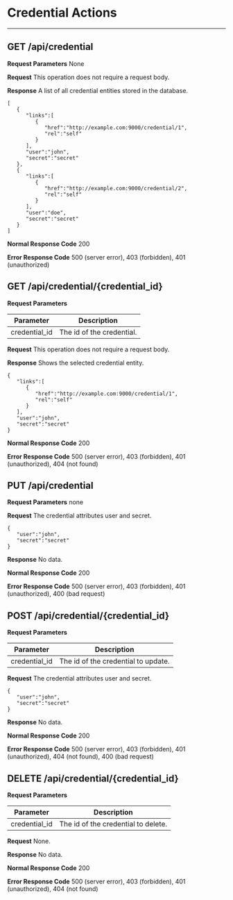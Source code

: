 # Credential Actions
***

## GET /api/credential

**Request Parameters** None

**Request** This operation does not require a request body.

**Response** A list of all credential entities stored in the database.

```
[  
   {  
      "links":[  
         {  
            "href":"http://example.com:9000/credential/1",
            "rel":"self"
         }
      ],
      "user":"john",
      "secret":"secret"
   },
   {  
      "links":[  
         {  
            "href":"http://example.com:9000/credential/2",
            "rel":"self"
         }
      ],
      "user":"doe",
      "secret":"secret"
   }
]
```

**Normal Response Code** 200

**Error Response Code** 500 (server error), 403 (forbidden), 401 (unauthorized)

## GET /api/credential/{credential_id}

**Request Parameters**

Parameter      | Description
-------------  | -------------
credential_id  | The id of the credential.

**Request** This operation does not require a request body.

**Response** Shows the selected credential entity.

```
{  
   "links":[  
      {  
         "href":"http://example.com:9000/credential/1",
         "rel":"self"
      }
   ],
   "user":"john",
   "secret":"secret"
}
```

**Normal Response Code** 200

**Error Response Code** 500 (server error), 403 (forbidden), 401 (unauthorized), 404 (not found)

## PUT /api/credential

**Request Parameters** none

**Request** The credential attributes user and secret.

```
{  
   "user":"john",
   "secret":"secret"
}
```

**Response** No data.

**Normal Response Code** 200

**Error Response Code** 500 (server error), 403 (forbidden), 401 (unauthorized), 400 (bad request)

## POST /api/credential/{credential_id}

**Request Parameters** 

Parameter      | Description
-------------  | -------------
credential_id  | The id of the credential to update.

**Request** The credential attributes user and secret.

```
{  
   "user":"john",
   "secret":"secret"
}
```

**Response** No data.

**Normal Response Code** 200

**Error Response Code** 500 (server error), 403 (forbidden), 401 (unauthorized), 404 (not found), 400 (bad request)

## DELETE /api/credential/{credential_id}

**Request Parameters** 

Parameter      | Description
-------------  | -------------
credential_id  | The id of the credential to delete.

**Request** None.

**Response** No data.

**Normal Response Code** 200

**Error Response Code** 500 (server error), 403 (forbidden), 401 (unauthorized), 404 (not found)